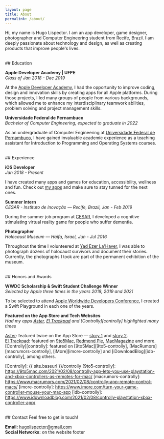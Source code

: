 ```yaml
---
layout: page
title: About
permalink: /about/
---
```


Hi, my name is Hugo Lispector. I am an app developer, game designer, photographer and Computer Engineering student from Recife, Brazil. I am deeply passionate about technology and design, as well as creating products that improve people's lives.

<br />
## Education

<span style="color:rgb(34,34,34)">**Apple Developer Academy \| UFPE**</span> 
<br />
<span style="color:rgb(34,34,34)">*Class of Jan 2018 - Dec 2019*</span>

<!--[<img
src="{{ site.baseurl }}/images/about/ufpe-ada.png"
alt="Apple Developer Academy logo"
height="60"
style="padding: 0px">](http://academy.cin.ufpe.br/) -->

At the [Apple Developer Academy][academy], I had the opportunity to improve coding, design and innovation skills by creating apps for all Apple platforms. During those projects, I led many groups of people from various backgrounds, which allowed me to enhance my interdisciplinary teamwork abilities, problem solving and project management skills.


[academy]: https://academy.cin.ufpe.br/


<span style="color:rgb(34,34,34)">**Universidade Federal de Pernambuco**</span>  <br />
<span style="color:rgb(34,34,34)">*Bachelor of Computer Engineering, expected to graduate in 2022*</span>

<!--[<img
src="{{ site.baseurl }}/images/about/ufpe-cin.png"
alt="Universidade Federal de Pernambuco logo"
height="60"
style="padding: 0px">](https://www.ufpe.br/) -->

As an undergraduate of Computer Engineering at [Universidade Federal de Pernambuco][ufpe], I have gained invaluable academic experience as a teaching assistant for Introduction to Programming and Operating Systems courses.

[ufpe]: https://www.ufpe.br/

<br />
## Experience

<span style="color:rgb(34,34,34)">**iOS Developer**</span>  <br />
<span style="color:rgb(34,34,34)">*Jan 2018 - Present*</span>

I have created many apps and games for education, accessibility, wellness and fun. Check out [my apps](/apps) and make sure to stay tunned for the next ones.

<span style="color:rgb(34,34,34)">**Summer Intern**</span>  <br />
<span style="color:rgb(34,34,34)">*CESAR - Instituto de Inovação — Recife, Brazil, Jan - Feb 2019*</span>

During the summer job program at [CESAR][cesar], I developed a cognitive stimulating virtual reality game for people who suffer dementia.

[cesar]: https://www.cesar.org.br/

<span style="color:rgb(34,34,34)">**Photographer**</span>  <br />
<span style="color:rgb(34,34,34)">*Holocaust Museum — Haifa, Israel, Jun - Jul 2016*</span>

Throughout the time I volunteered at [Yad Ezer La'Haver][yad-ezer], I was able to photograph dozens of holocaust survivors and document their stories. Currently, the photographs I took are part of the permanent exhibition of the museum.

[yad-ezer]: https://yadezer.org.il/?lang=en

<br />
## Honors and Awards

<span style="color:rgb(34,34,34)">**WWDC Scholarship & Swift Student Challenge Winner**</span>  <br />
<span style="color:rgb(34,34,34)">*Selected by Apple three times in the years 2018, 2019 and 2021*</span>

<!--<img src="{{ site.baseurl }}/images/about/scholar2018.png" height="65" style="padding: 0px">
&nbsp;
<img src="{{ site.baseurl }}/images/about/scholar2019.png" height="65" style="padding: 0px"> -->

To be selected to attend [ Apple Worldwide Developers Conference][wwdc], I created a Swift Playground in each one of the years.

[wwdc]: https://developer.apple.com/wwdc/

<span style="color:rgb(34,34,34)">**Featured on the App Store and Tech Websites**</span>  <br />
<span style="color:rgb(34,34,34)">*Had my apps [Aster][aster], [El Trackpad][eltrackpad] and [Controlly][controlly] highlighted many times*</span> 

[Aster][aster]: featured twice on the App Store — [story 1][story1] and [story 2][story2]. <br/>
[El Trackpad][eltrackpad]: featured on [9to5Mac][9to5mac], [Redmond Pie][redmondpie], [MacMagazine][macmagazine] and more. <br/>
[Controlly][controlly]: featured on [9to5Mac][9to5-controlly], [MacRumors][macrumors-controlly], [iMore][imore-controlly] and [iDownloadBlog][idb-controlly], among others.

[aster]: https://apps.apple.com/us/app/aster/id1385736929?l=en
[story1]: https://apps.apple.com/us/story/id1468317935
[story2]: https://apps.apple.com/us/story/id1463610907
[eltrackpad]: https://apps.apple.com/us/app/el-trackpad/id1531822775
[9to5mac]: https://9to5mac.com/2020/10/02/el-trackpad-is-a-new-app-that-turns-your-iphone-or-ipad-into-a-real-mac-trackpad-with-gestures/
[redmondpie]: https://www.redmondpie.com/how-to-turn-iphone-or-ipad-into-a-trackpad-for-mac-with-full-gestures-support/
[macmagazine]: https://macmagazine.com.br/post/2020/10/05/app-transforma-o-seu-iphone-ipad-num-trackpad-completo-para-o-mac/
[Controlly]: {{ site.baseurl }}/controlly
[9to5-controlly]: https://9to5mac.com/2021/02/08/controlly-app-lets-you-use-playstation-and-xbox-controllers-as-remotes-for-mac/
[macrumors-controlly]: https://www.macrumors.com/2021/02/08/controlly-app-remote-control-macs/
[imore-controlly]: https://www.imore.com/turn-your-game-controller-mouse-your-mac-app
[idb-controlly]: https://www.idownloadblog.com/2021/02/08/controlly-playstation-xbox-controller-app/

<br />
## Contact
Feel free to get in touch!

**Email:** [hugolispector@gmail.com](mailto:hugolispector@gmail.com) <br />
**Social Networks:** on the website footer
